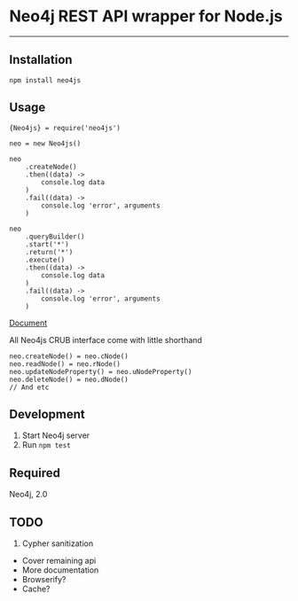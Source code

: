 # Neo4j REST API wrapper for Node.js

---
## Installation
`npm install neo4js`

## Usage
    {Neo4js} = require('neo4js')

    neo = new Neo4js()
    
    neo
        .createNode()
        .then((data) ->
            console.log data
        )
        .fail((data) ->
            console.log 'error', arguments
        )
        
    neo
        .queryBuilder()
        .start('*')
        .return('*')
        .execute()
        .then((data) ->
            console.log data
        )
        .fail((data) ->
            console.log 'error', arguments
        )

[Document](http://kievechua.github.io/neo4js/)

All Neo4js CRUB interface come with little shorthand

```
neo.createNode() = neo.cNode()
neo.readNode() = neo.rNode()
neo.updateNodeProperty() = neo.uNodeProperty()
neo.deleteNode() = neo.dNode()
// And etc
```
## Development
1. Start Neo4j server
2. Run `npm test`

## Required

Neo4j, 2.0

## TODO
1. Cypher sanitization
- Cover remaining api
- More documentation
- Browserify?
- Cache?
